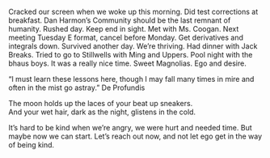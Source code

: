 Cracked our screen when we woke up this morning. Did test corrections at breakfast. Dan Harmon’s Community should be the last remnant of humanity. Rushed day. Keep end in sight. Met with Ms. Coogan. Next meeting Tuesday E format, cancel before Monday. Get derivatives and integrals down. Survived another day. We’re thriving. Had dinner with Jack Breaks. Tried to go to Stillwells with Ming and Uppers. Pool night with the bhaus boys. It was a really nice time. Sweet Magnolias. Ego and desire. 

“I must learn these lessons here, though I may fall many times in mire and often in the mist go astray.” De Profundis

The moon holds up the laces of your beat up sneakers.  
And your wet hair, dark as the night, glistens in the cold.

It’s hard to be kind when we’re angry, we were hurt and needed time. But maybe now we can start. Let’s reach out now, and not let ego get in the way of being kind.

